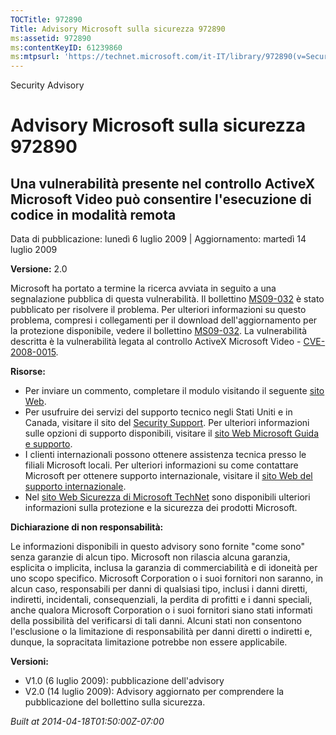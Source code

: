 ```yaml
---
TOCTitle: 972890
Title: Advisory Microsoft sulla sicurezza 972890
ms:assetid: 972890
ms:contentKeyID: 61239860
ms:mtpsurl: 'https://technet.microsoft.com/it-IT/library/972890(v=Security.10)'
---
```


Security Advisory

Advisory Microsoft sulla sicurezza 972890
=========================================

Una vulnerabilità presente nel controllo ActiveX Microsoft Video può consentire l'esecuzione di codice in modalità remota
-------------------------------------------------------------------------------------------------------------------------

Data di pubblicazione: lunedì 6 luglio 2009 | Aggiornamento: martedì 14 luglio 2009

**Versione:** 2.0

Microsoft ha portato a termine la ricerca avviata in seguito a una segnalazione pubblica di questa vulnerabilità. Il bollettino [MS09-032](http://technet.microsoft.com/security/bulletin/ms09-032) è stato pubblicato per risolvere il problema. Per ulteriori informazioni su questo problema, compresi i collegamenti per il download dell'aggiornamento per la protezione disponibile, vedere il bollettino [MS09-032](http://technet.microsoft.com/security/bulletin/ms09-032). La vulnerabilità descritta è la vulnerabilità legata al controllo ActiveX Microsoft Video - [CVE-2008-0015](http://www.cve.mitre.org/cgi-bin/cvename.cgi?name=cve-2008-0015).

**Risorse:**

-   Per inviare un commento, completare il modulo visitando il seguente [sito Web](https://support.microsoft.com/common/survey.aspx?scid=sw;en;1257&amp;showpage=1&amp;ws=technet&amp;sd=tech).
-   Per usufruire dei servizi del supporto tecnico negli Stati Uniti e in Canada, visitare il sito del [Security Support](http://www.microsoft.com/italy/athome/security/support/default.mspx). Per ulteriori informazioni sulle opzioni di supporto disponibili, visitare il [sito Web Microsoft Guida e supporto](http://support.microsoft.com/).
-   I clienti internazionali possono ottenere assistenza tecnica presso le filiali Microsoft locali. Per ulteriori informazioni su come contattare Microsoft per ottenere supporto internazionale, visitare il [sito Web del supporto internazionale](http://support.microsoft.com/).
-   Nel [sito Web Sicurezza di Microsoft TechNet](http://technet.microsoft.com/security/default.aspx) sono disponibili ulteriori informazioni sulla protezione e la sicurezza dei prodotti Microsoft.

**Dichiarazione di non responsabilità:**

Le informazioni disponibili in questo advisory sono fornite "come sono" senza garanzie di alcun tipo. Microsoft non rilascia alcuna garanzia, esplicita o implicita, inclusa la garanzia di commerciabilità e di idoneità per uno scopo specifico. Microsoft Corporation o i suoi fornitori non saranno, in alcun caso, responsabili per danni di qualsiasi tipo, inclusi i danni diretti, indiretti, incidentali, consequenziali, la perdita di profitti e i danni speciali, anche qualora Microsoft Corporation o i suoi fornitori siano stati informati della possibilità del verificarsi di tali danni. Alcuni stati non consentono l'esclusione o la limitazione di responsabilità per danni diretti o indiretti e, dunque, la sopracitata limitazione potrebbe non essere applicabile.

**Versioni:**

-   V1.0 (6 luglio 2009): pubblicazione dell'advisory
-   V2.0 (14 luglio 2009): Advisory aggiornato per comprendere la pubblicazione del bollettino sulla sicurezza.

*Built at 2014-04-18T01:50:00Z-07:00*
